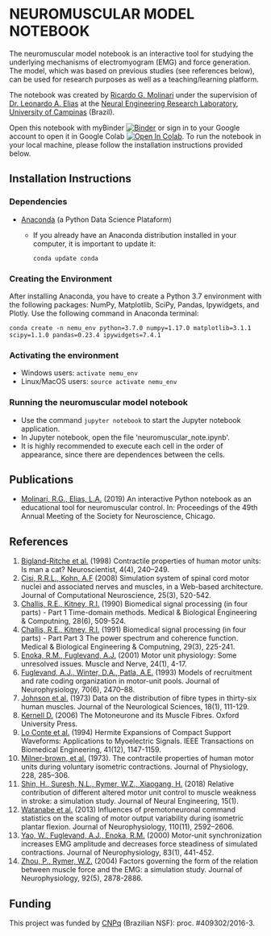 
# NEUROMUSCULAR MODEL NOTEBOOK
The neuromuscular model notebook is an interactive tool for studying the underlying mechanisms of electromyogram (EMG) and force generation. The model, which was based on previous studies (see references below), can be used for research purposes as well as a teaching/learning platform.

The notebook was created by [Ricardo G. Molinari](https://github.com/molinaris) under the supervision of [Dr. Leonardo A. Elias](https://github.com/leoelias-unicamp) at the [Neural Engineering Research Laboratory](http://www.fee.unicamp.br/deb/leoelias/ner-lab?language=en), [University of Campinas](http://www.unicamp.br/unicamp/english) (Brazil).

Open this notebook with myBinder [![Binder](https://mybinder.org/badge_logo.svg)](https://mybinder.org/v2/gh/molinaris/neuromuscular_notebook/version0.4?filepath=neuromuscular_note.ipynb) or sign in to your Google account to open it in Google Colab [![Open In Colab](https://colab.research.google.com/assets/colab-badge.svg)](https://colab.research.google.com/drive/1UAL_mhJQ2Cln4V-3IeFLlJsmwyG0R5R1). To run the notebook in your local machine, please follow the installation instructions provided below.

## Installation Instructions
### Dependencies
- [Anaconda](https://www.anaconda.com/) (a Python Data Science Plataform)
  - If you already have an Anaconda distribution installed in your computer, it is important to update it:

    `conda update conda`

### Creating the Environment
After installing Anaconda, you have to create a Python 3.7 environment with the following packages: NumPy, Matplotlib, SciPy, Pandas, Ipywidgets, and Plotly. Use the following command in Anaconda terminal:

`conda create -n nemu_env python=3.7.0 numpy=1.17.0 matplotlib=3.1.1 scipy=1.1.0 pandas=0.23.4 ipywidgets=7.4.1`

### Activating the environment
- Windows users: `activate nemu_env`
- Linux/MacOS users: `source activate nemu_env`

### Running the neuromuscular model notebook
- Use the command `jupyter notebook` to start the Jupyter notebook application.
- In Jupyter notebook, open the file 'neuromuscular_note.ipynb'.
- It is highly recommended to execute each cell in the order of appearance, since there are dependences between the cells.

## Publications
- [Molinari, R.G., Elias, L.A.](Poster_SfN_2019_RGM_LAE.pdf) (2019) An interactive Python notebook as an educational tool for neuromuscular control. In: Proceedings of the 49th Annual Meeting of the Society for Neuroscience, Chicago.

## References
1. [Bigland-Ritche et al.](http:doi.org/10.1177/107385849800400413) (1998) Contractile properties of human motor units: Is man a cat? Neuroscientist, 4(4), 240–249.
2. [Cisi, R.R.L., Kohn, A.F](https://dx.doi.org/10.1007/s10827-008-0092-8) (2008) Simulation system of spinal cord motor nuclei and associated nerves and muscles, in a Web-based architecture. Journal of Computational Neuroscience, 25(3), 520-542.
3. [Challis, R.E., Kitney, R.I.](https://doi.org/10.1007/BF02442601) (1990) Biomedical signal processing (in four parts) - Part 1 Time-domain methods. Medical & Biological Engineering & Computning, 28(6), 509-524.
4. [Challis, R.E., Kitney, R.I.](https://doi.org/10.1007/BF02446704) (1991) Biomedical signal processing (in four parts) - Part Part 3 The power spectrum and coherence function. Medical & Biological Engineering & Computning, 29(3), 225-241.
5. [Enoka, R.M., Fuglevand, A.J.](https://doi.org/10.1002/1097-4598(200101)24:1<4::AID-MUS13>3.0.CO;2-F) (2001) Motor unit physiology: Some unresolved issues. Muscle and Nerve, 24(1), 4-17.
6. [Fuglevand, A.J., Winter, D.A., Patla, A.E.](https://doi.org/10.1152/jn.1993.70.6.2470) (1993) Models of recruitment and rate coding organization in motor-unit pools. Journal of Neurophysiology, 70(6), 2470–88.
7. [Johnson et al.](https://doi.org/10.1016/0022-510X(73)90023-3) (1973) Data on the distribution of fibre types in thirty-six human muscles. Journal of the Neurological Sciences, 18(1), 111-129.
8. [Kernell D.](https://doi.org/10.1093/acprof:oso/9780198526551.001.0001) (2006) The Motoneurone and its Muscle Fibres. Oxford University Press.
9. [Lo Conte et al.](http://doi.org/10.1109/10.335863) (1994) Hermite Expansions of Compact Support Waveforms: Applications to Myoelectric Signals. IEEE Transactions on Biomedical Engineering, 41(12), 1147-1159.
10. [Milner-brown, et al.](https://doi.org/10.1113/jphysiol.1973.sp010087) (1973). The contractile properties of human motor units during voluntary isometric contractions. Journal of Physiology, 228, 285–306.
11. [Shin, H., Suresh, N.L., Rymer, W.Z., Xiaogang, H.](https://doi.org/10.1088/1741-2552/aa925d) (2018) Relative contribution of different altered motor unit control to muscle weakness in stroke: a simulation study. Journal of Neural Engineering, 15(1).
12. [Watanabe et al.](https://doi.org/10.1152/jn.00073.2013) (2013) Influences of premotoneuronal command statistics on the scaling of motor output variability during isometric plantar flexion. Journal of Neurophysiology, 110(11), 2592–2606.
13. [Yao, W., Fuglevand, A.J., Enoka, R.M.](https://doi.org/10.1152/jn.2000.83.1.441) (2000) Motor-unit synchronization increases EMG amplitude and decreases force steadiness of simulated contractions. Journal of Neurophysiology, 83(1), 441-452.
14. [Zhou, P., Rymer, W.Z.]( https://doi.org/10.1152/jn.00367.2004) (2004) Factors governing the form of the relation between muscle force and the EMG: a simulation study. Journal of Neurophysiology, 92(5), 2878-2886.

## Funding
This project was funded by [CNPq](http://www.cnpq.br/) (Brazilian NSF): proc. #409302/2016-3.
